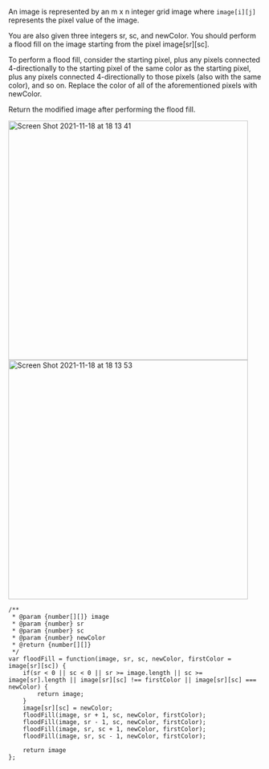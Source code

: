 An image is represented by an m x n integer grid image where `image[i][j]` represents the pixel value of the image.

You are also given three integers sr, sc, and newColor. You should perform a flood fill on the image starting from the pixel image[sr][sc].

To perform a flood fill, consider the starting pixel, plus any pixels connected 4-directionally to the starting pixel of the same color as the starting pixel, plus any pixels connected 4-directionally to those pixels (also with the same color), and so on. Replace the color of all of the aforementioned pixels with newColor.

Return the modified image after performing the flood fill.

<img width="477" alt="Screen Shot 2021-11-18 at 18 13 41" src="https://user-images.githubusercontent.com/37787994/142526721-d07cbcfa-0bd7-4caa-b193-628678c3ebbe.png">

<img width="477" alt="Screen Shot 2021-11-18 at 18 13 53" src="https://user-images.githubusercontent.com/37787994/142526857-38f469e0-24c3-467b-adf0-256d117f412f.png">



```JS
/**
 * @param {number[][]} image
 * @param {number} sr
 * @param {number} sc
 * @param {number} newColor
 * @return {number[][]}
 */
var floodFill = function(image, sr, sc, newColor, firstColor = image[sr][sc]) {
    if(sr < 0 || sc < 0 || sr >= image.length || sc >= image[sr].length || image[sr][sc] !== firstColor || image[sr][sc] === newColor) {
        return image;
    }
    image[sr][sc] = newColor;
    floodFill(image, sr + 1, sc, newColor, firstColor);
    floodFill(image, sr - 1, sc, newColor, firstColor);
    floodFill(image, sr, sc + 1, newColor, firstColor);
    floodFill(image, sr, sc - 1, newColor, firstColor);
    
    return image
};
```
